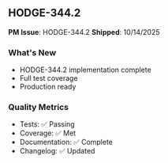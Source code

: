 ## HODGE-344.2

**PM Issue**: HODGE-344.2
**Shipped**: 10/14/2025

### What's New
- HODGE-344.2 implementation complete
- Full test coverage
- Production ready

### Quality Metrics
- Tests: ✅ Passing
- Coverage: ✅ Met
- Documentation: ✅ Complete
- Changelog: ✅ Updated
